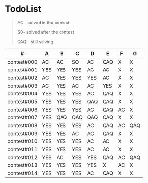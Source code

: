# TodoList
> AC - solved in the contest
>
> SO- solved after the contest
>
> QAQ - still solving

 \# | A | B | C | D | E | F | G
 --|--|--|--|--|--|--|--
contest#000| AC|	AC|	SO|	AC|	QAQ| X|	X
contest#001| YES|	YES|	YES|	AC|		AC|		X|		X
contest#002| AC|		YES|	YES|	YES|	AC|		X|		X
contest#003| AC|		YES|	AC|		AC|		YES|	X|		X
contest#004| YES|	YES|	YES|	AC|		QAQ|	X|		X
contest#005| YES|	YES|	YES|	QAQ|	QAQ|	X|		X
contest#006| YES|	YES|	YES|	AC|		QAQ|	AC|		X
contest#007| YES|	QAQ|	QAQ|	QAQ|	QAQ|	X|		X
contest#008| YES|	YES|	YES|	AC|		QAQ|	AC|		QAQ
contest#009| YES|	YES|	AC|		AC|		QAQ|	X|		X
contest#010| YES|	YES|	YES|	AC|		AC|		X|		X
contest#011| YES|	YES|	YES|	AC|		AC|		X|		X
contest#012| YES|	AC|		YES|	YES|	QAQ|	AC|		QAQ
contest#013| YES|	YES|	YES|	YES|	X|		AC|		X
contest#014| YES|	YES|	YES|	AC|		QAQ|	X|		X
